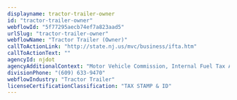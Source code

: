 ```yaml
---
displayname: tractor-trailer-owner
id: "tractor-trailer-owner"
webflowId: "5f77295aecb74ef7a823aad5"
urlSlug: "tractor-trailer-owner"
webflowName: "Tractor Trailer (Owner)"
callToActionLink: "http://state.nj.us/mvc/business/ifta.htm"
callToActionText: ""
agencyId: njdot
agencyAdditionalContext: "Motor Vehicle Commission, Internal Fuel Tax Agreement (IFTA)"
divisionPhone: "(609) 633-9470"
webflowIndustry: "Tractor Trailer"
licenseCertificationClassification: "TAX STAMP & ID"
---
```

